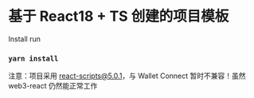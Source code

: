 # 基于 React18 + TS 创建的项目模板

Install run

### `yarn install`

注意：项目采用 react-scripts@5.0.1，与 Wallet Connect 暂时不兼容！虽然 web3-react 仍然能正常工作